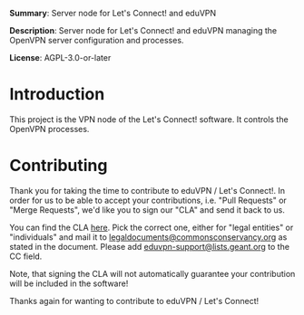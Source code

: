 **Summary**: Server node for Let's Connect! and eduVPN 

**Description**: Server node for Let's Connect! and eduVPN managing the OpenVPN
server configuration and processes.

**License**:  AGPL-3.0-or-later

# Introduction

This project is the VPN node of the Let's Connect! software. It controls the
OpenVPN processes.

# Contributing

Thank you for taking the time to contribute to eduVPN / Let's Connect!. In 
order for us to be able to accept your contributions, i.e. "Pull Requests" or
"Merge Requests", we'd like you to sign our "CLA" and send it back to us. 

You can find the CLA [here](https://commonsconservancy.org/resources/). Pick
the correct one, either for "legal entities" or "individuals" and mail it to
[legaldocuments@commonsconservancy.org](mailto:legaldocuments@commonsconservancy.org) 
as stated in the document. Please add 
[eduvpn-support@lists.geant.org](mailto:eduvpn-support@lists.geant.org) to the 
CC field.

Note, that signing the CLA will not automatically guarantee your contribution 
will be included in the software!

Thanks again for wanting to contribute to eduVPN / Let's Connect!
